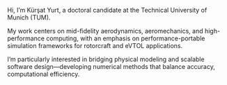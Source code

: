 Hi, I’m Kürşat Yurt, a doctoral candidate at the Technical University of Munich (TUM).

My work centers on mid-fidelity aerodynamics, aeromechanics, and high-performance computing, with an emphasis on performance-portable simulation frameworks for rotorcraft and eVTOL applications.

I’m particularly interested in bridging physical modeling and scalable software design—developing numerical methods that balance accuracy, computational efficiency.
